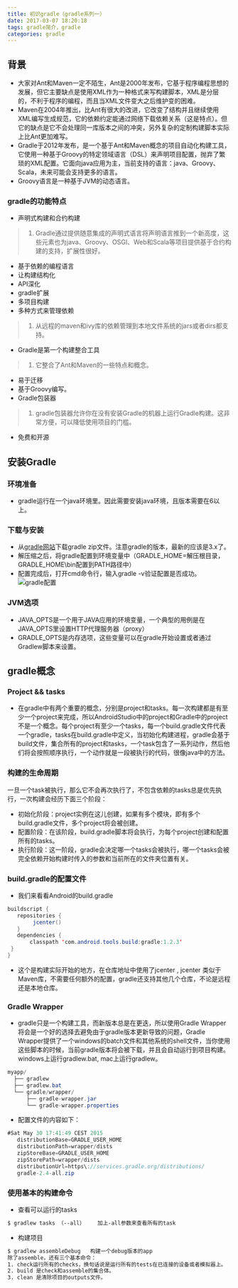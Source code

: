 ```yaml
---
title: 初识gradle（gradle系列一）
date: 2017-03-07 18:20:18
tags: gradle简介，gradle
categories: gradle
---
```

## 背景
- 大家对Ant和Maven一定不陌生，Ant是2000年发布，它基于程序编程思想的发展，但它主要缺点是使用XML作为一种格式来写构建脚本，XML是分层的，不利于程序的编程，而且当XML文件变大之后维护变的困难。
- Maven在2004年推出，比Ant有很大的改进，它改变了结构并且继续使用XML编写生成规范，它的依赖约定能通过网络下载依赖关系（这是特点）。但它的缺点是它不会处理同一库版本之间的冲突，另外复杂的定制构建脚本实际上比Ant更加难写。
- Gradle于2012年发布，是一个基于Ant和Maven概念的项目自动化构建工具，它使用一种基于Groovy的特定领域语言（DSL）来声明项目配置，抛弃了繁琐的XML配置。它面向java应用为主，当前支持的语言：java、Groovy、Scala，未来可能会支持更多的语言。
- Groovy语言是一种基于JVM的动态语言。

### gradle的功能特点
- 声明式构建和合约构建
>1. Gradle通过提供随意集成的声明式语言将声明语言推到一个新高度，这些元素也为java、Groovy、OSGI、Web和Scala等项目提供基于合约构建的支持，扩展性很好。

- 基于依赖的编程语言
- 让构建结构化
- API深化
- gradle扩展
- 多项目构建
- 多种方式来管理依赖
>1. 从远程的maven和ivy库的依赖管理到本地文件系统的jars或者dirs都支持。

- Gradle是第一个构建整合工具
>1. 它整合了Ant和Maven的一些特点和概念。

- 易于迁移
- 基于Groovy编写。
- Gradle包装器
>1. gradle包装器允许你在没有安装Gradle的机器上运行Gradle构建。这非常方便，可以降低使用项目的门槛。

- 免费和开源

## 安装Gradle
### 环境准备
- gradle运行在一个java环境里。因此需要安装java环境，且版本需要在6以上。

### 下载与安装
- 从[gradle网站](https://gradle.org/install)下载gradle zip文件。注意gradle的版本，最新的应该是3.x了。
- 解压缩之后，将gradle配置到环境变量中（GRADLE_HOME=解压根目录，GRADLE_HOME\bin配置到PATH路径中）
- 配置完成后，打开cmd命令行，输入gradle -v验证配置是否成功。
![gradle配置](/upload/image/zlw/gradleV.PNG)

### JVM选项
- JAVA_OPTS是一个用于JAVA应用的环境变量，一个典型的用例是在JAVA_OPTS里设置HTTP代理服务器（proxy）
- GRADLE_OPTS是内存选项，这些变量可以在gradle开始设置或者通过Gradlew脚本来设置。

## gradle概念
### Project && tasks
- 在gradle中有两个重要的概念，分别是project和tasks。每一次构建都是有至少一个project来完成，所以AndroidStudio中的project和Gradle中的project不是一个概念。每个project有至少一个tasks，每一个build.gradle文件代表一个gradle，tasks在build.gradle中定义，当初始化构建进程，gradle会基于build文件，集合所有的project和tasks，一个task包含了一系列动作，然后他们将会按照顺序执行，一个动作就是一段被执行的代码，很像java中的方法。

### 构建的生命周期
一旦一个task被执行，那么它不会再次执行了，不包含依赖的tasks总是优先执行，一次构建会经历下面三个阶段：
- 初始化阶段：project实例在这儿创建，如果有多个模块，即有多个build.gradle文件，多个project将会被创建。
- 配置阶段：在该阶段，build.gradle脚本将会执行，为每个project创建和配置所有的tasks。
- 执行阶段：这一阶段，gradle会决定哪一个tasks会被执行，哪一个tasks会被完全依赖开始构建时传入的参数和当前所在的文件夹位置有关。

### build.gradle的配置文件
- 我们来看看Android的build.gradle
``` java
buildscript {
   repositories {
        jcenter()
   }
   dependencies {
       classpath 'com.android.tools.build:gradle:1.2.3'
 }
}
```
- 这个是构建实际开始的地方，在仓库地址中使用了jcenter , jcenter 类似于Maven库，不需要任何额外的配置，gradle还支持其他几个仓库，不论是远程还是本地仓库。

### Gradle Wrapper
- gradle只是一个构建工具，而新版本总是在更迭，所以使用Gradle Wrapper将会是一个好的选择去避免由于gradle版本更新导致的问题，Gradle Wrapper提供了一个windows的batch文件和其他系统的shell文件，当你使用这些脚本的时候，当前gradle版本将会被下载，并且会自动运行到项目构建。windows上运行gradlew.bat, mac上运行gradlew。
``` java
myapp/
  ├── gradlew
  ├── gradlew.bat
  └── gradle/wrapper/
      ├── gradle-wrapper.jar
      └── gradle-wrapper.properties
```
- 配置文件的内容如下：
``` java
#Sat May 30 17:41:49 CEST 2015
   distributionBase=GRADLE_USER_HOME
   distributionPath=wrapper/dists
   zipStoreBase=GRADLE_USER_HOME
   zipStorePath=wrapper/dists
   distributionUrl=https\://services.gradle.org/distributions/
   gradle-2.4-all.zip
```

### 使用基本的构建命令
- 查看可以运行的tasks
``` bash
$ gradlew tasks （--all）    加上-all参数来查看所有的task
```
- 构建项目
``` bash
$ gradlew assembleDebug   构建一个debug版本的app
除了assemble，还有三个基本命令：
1. check运行所有的checks，换句话说是运行所有的tests在已连接的设备或者模拟器上。
2. build 是check和assemble的集合体。
3. clean 是清除项目的outputs文件。
```
